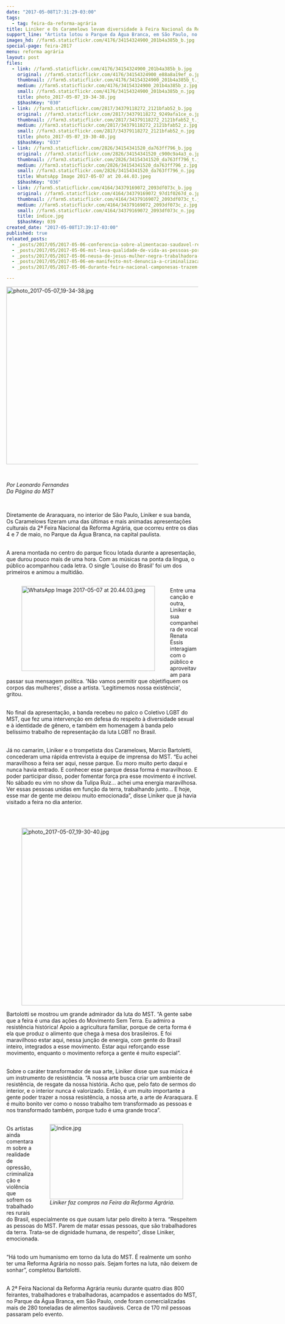 ```yaml
---
date: "2017-05-08T17:31:29-03:00"
tags:
  - tag: feira-da-reforma-agrária
title: Liniker e Os Caramelows levam diversidade à Feira Nacional da Reforma Agrária
support_line: "Artista lotou o Parque da Água Branca, em São Paulo, no último dia do evento, organizado pelo MST."
images_hd: //farm5.staticflickr.com/4176/34154324900_201b4a385b_b.jpg
special-page: feira-2017
menu: reforma agrária
layout: post
files:
  - link: //farm5.staticflickr.com/4176/34154324900_201b4a385b_b.jpg
    original: //farm5.staticflickr.com/4176/34154324900_e88a8a19ef_o.jpg
    thumbnail: //farm5.staticflickr.com/4176/34154324900_201b4a385b_t.jpg
    medium: //farm5.staticflickr.com/4176/34154324900_201b4a385b_z.jpg
    small: //farm5.staticflickr.com/4176/34154324900_201b4a385b_n.jpg
    title: photo_2017-05-07_19-34-38.jpg
    $$hashKey: "030"
  - link: //farm3.staticflickr.com/2817/34379118272_2121bfab52_b.jpg
    original: //farm3.staticflickr.com/2817/34379118272_9249afa1ce_o.jpg
    thumbnail: //farm3.staticflickr.com/2817/34379118272_2121bfab52_t.jpg
    medium: //farm3.staticflickr.com/2817/34379118272_2121bfab52_z.jpg
    small: //farm3.staticflickr.com/2817/34379118272_2121bfab52_n.jpg
    title: photo_2017-05-07_19-30-40.jpg
    $$hashKey: "033"
  - link: //farm3.staticflickr.com/2826/34154341520_da763ff796_b.jpg
    original: //farm3.staticflickr.com/2826/34154341520_c900c9a4a3_o.jpg
    thumbnail: //farm3.staticflickr.com/2826/34154341520_da763ff796_t.jpg
    medium: //farm3.staticflickr.com/2826/34154341520_da763ff796_z.jpg
    small: //farm3.staticflickr.com/2826/34154341520_da763ff796_n.jpg
    title: WhatsApp Image 2017-05-07 at 20.44.03.jpeg
    $$hashKey: "036"
  - link: //farm5.staticflickr.com/4164/34379169072_2093df073c_b.jpg
    original: //farm5.staticflickr.com/4164/34379169072_97d1f0267d_o.jpg
    thumbnail: //farm5.staticflickr.com/4164/34379169072_2093df073c_t.jpg
    medium: //farm5.staticflickr.com/4164/34379169072_2093df073c_z.jpg
    small: //farm5.staticflickr.com/4164/34379169072_2093df073c_n.jpg
    title: índice.jpg
    $$hashKey: 039
created_date: "2017-05-08T17:39:17-03:00"
published: true
releated_posts:
  - _posts/2017/05/2017-05-06-conferencia-sobre-alimentacao-saudavel-reune-10-mil-pessoas-na-2a-feira-da-reforma-agraria.md
  - _posts/2017/05/2017-05-06-mst-leva-qualidade-de-vida-as-pessoas-por-meio-da-producao-agroecologica.md
  - _posts/2017/05/2017-05-06-neusa-de-jesus-mulher-negra-trabalhadora-e-de-luta.md
  - _posts/2017/05/2017-05-06-em-manifesto-mst-denuncia-a-criminalizacao-e-a-violencia-no-campo.md
  - _posts/2017/05/2017-05-06-durante-feira-nacional-camponesas-trazem-a-producao-e-resistencia-agroecologica.md

---
```

<p><img alt="photo_2017-05-07_19-34-38.jpg" height="466" src="//farm5.staticflickr.com/4176/34154324900_201b4a385b_b.jpg" width="700" /></p>

<p>&nbsp;</p>

<p><em>Por Leonardo Fernandes</em><br />
<em>Da P&aacute;gina do MST</em></p>

<p>&nbsp;</p>

<p>Diretamente de Araraquara, no interior de S&atilde;o Paulo, Liniker e sua banda, Os Caramelows fizeram uma das &uacute;ltimas e mais animadas apresenta&ccedil;&otilde;es culturais da 2&ordf; Feira Nacional da Reforma Agr&aacute;ria, que ocorreu entre os dias 4 e 7 de maio, no Parque da &Aacute;gua Branca, na capital paulista.</p>

<p><br />
A arena montada no centro do parque ficou lotada durante a apresenta&ccedil;&atilde;o, que durou pouco mais de uma hora. Com as m&uacute;sicas na ponta da l&iacute;ngua, o p&uacute;blico acompanhou cada letra. O single &#39;Louise do Brasil&#39; foi um dos primeiros e animou a multid&atilde;o.</p>

<figure class="image" style="float:left"><img alt="WhatsApp Image 2017-05-07 at 20.44.03.jpeg" height="223" src="//farm3.staticflickr.com/2826/34154341520_da763ff796_b.jpg" width="350" />
<figcaption></figcaption>
</figure>

<p><br />
Entre uma can&ccedil;&atilde;o e outra, Liniker e sua companheira de vocal Renata &Eacute;ssis interagiam com o p&uacute;blico e aproveitavam para passar sua mensagem pol&iacute;tica. &#39;N&atilde;o vamos permitir que objetifiquem os corpos das mulheres&#39;, disse a artista. &#39;Legitimemos nossa exist&ecirc;ncia&#39;, gritou.</p>

<p><br />
No final da apresenta&ccedil;&atilde;o, a banda recebeu no palco o Coletivo LGBT do MST, que fez uma interven&ccedil;&atilde;o em defesa do respeito &agrave; diversidade sexual e &agrave; identidade de g&ecirc;nero, e tamb&eacute;m em homenagem &agrave; banda pelo bel&iacute;ssimo trabalho de representa&ccedil;&atilde;o da luta LGBT no Brasil.</p>

<p><br />
J&aacute; no camarim, Liniker e o trompetista dos Caramelows, Marcio Bartoletti, concederam uma r&aacute;pida entrevista &agrave; equipe de imprensa do MST. &ldquo;Eu achei maravilhoso a feira ser aqui, nesse parque. Eu moro muito perto daqui e nunca havia entrado. E conhecer esse parque dessa forma &eacute; maravilhoso. E poder participar disso, poder fomentar for&ccedil;a pra esse movimento &eacute; incr&iacute;vel. No s&aacute;bado eu vim no show da Tulipa Ruiz... achei uma energia maravilhosa. Ver essas pessoas unidas em fun&ccedil;&atilde;o da terra, trabalhando junto... E hoje, esse mar de gente me deixou muito emocionada&rdquo;, disse Liniker que j&aacute; havia visitado a feira no dia anterior.</p>

<p>&nbsp;</p>

<figure class="image" style="float:left"><img alt="photo_2017-05-07_19-30-40.jpg" height="466" src="//farm3.staticflickr.com/2817/34379118272_2121bfab52_b.jpg" width="700" />
<figcaption></figcaption>
</figure>

<p>Bartolotti se mostrou um grande admirador da luta do MST. &ldquo;A gente sabe que a feira &eacute; uma das a&ccedil;&otilde;es do Movimento Sem Terra. Eu admiro a resist&ecirc;ncia hist&oacute;rica! Apoio a agricultura familiar, porque de certa forma &eacute; ela que produz o alimento que chega &agrave; mesa dos brasileiros. E foi maravilhoso estar aqui, nessa jun&ccedil;&atilde;o de energia, com gente do Brasil inteiro, integrados a esse movimento. Estar aqui refor&ccedil;ando esse movimento, enquanto o movimento refor&ccedil;a a gente &eacute; muito especial&rdquo;.</p>

<p><br />
Sobre o car&aacute;ter transformador de sua arte, Liniker disse que sua m&uacute;sica &eacute; um instrumento de resist&ecirc;ncia. &ldquo;A nossa arte busca criar um ambiente de resist&ecirc;ncia, de resgate da nossa hist&oacute;ria. Acho que, pelo fato de sermos do interior, e o interior nunca &eacute; valorizado. Ent&atilde;o, &eacute; um muito importante a gente poder trazer a nossa resist&ecirc;ncia, a nossa arte, a arte de Araraquara. E &eacute; muito bonito ver como o nosso trabalho tem transformado as pessoas e nos transformado tamb&eacute;m, porque tudo &eacute; uma grande troca&rdquo;.</p>

<figure class="image" style="float:right"><img alt="índice.jpg" height="197" src="//farm5.staticflickr.com/4164/34379169072_2093df073c_b.jpg" width="350" />
<figcaption><em>Liniker faz compras na Feira da Reforma Agr&aacute;ria.</em></figcaption>
</figure>

<p><br />
Os artistas ainda comentaram sobre a realidade de opress&atilde;o, criminaliza&ccedil;&atilde;o e viol&ecirc;ncia que sofrem os trabalhadores rurais do Brasil, especialmente os que ousam lutar pelo direito &agrave; terra. &ldquo;Respeitem as pessoas do MST. Parem de matar essas pessoas, que s&atilde;o trabalhadores da terra. Trata-se de dignidade humana, de respeito&rdquo;, disse Liniker, emocionada.</p>

<p><br />
&ldquo;H&aacute; todo um humanismo em torno da luta do MST. &Eacute; realmente um sonho ter uma Reforma Agr&aacute;ria no nosso pa&iacute;s. Sejam fortes na luta, n&atilde;o deixem de sonhar&rdquo;, completou Bartolotti.</p>

<p><br />
A 2&ordf; Feira Nacional da Reforma Agr&aacute;ria reuniu durante quatro dias 800 feirantes, trabalhadores e trabalhadoras, acampados e assentados do MST, no Parque da &Aacute;gua Branca, em S&atilde;o Paulo, onde foram comercializadas mais de 280 toneladas de alimentos saud&aacute;veis. Cerca de 170 mil pessoas passaram pelo evento.</p>

<div class="webpki_lacunasoftware_com" id="webpki_lacunasoftware_com" style="display: none;">&nbsp;</div>
